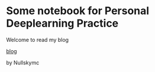 # Some notebook for Personal Deeplearning Practice

Welcome to read my blog

[blog](nullskymc.site)



 by Nullskymc
